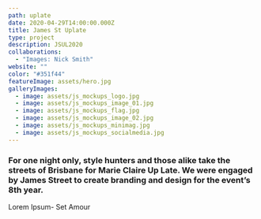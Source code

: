 ```yaml
---
path: uplate
date: 2020-04-29T14:00:00.000Z
title: James St Uplate
type: project
description: JSUL2020
collaborations:
  - "Images: Nick Smith"
website: ""
color: "#351f44"
featureImage: assets/hero.jpg
galleryImages:
  - image: assets/js_mockups_logo.jpg
  - image: assets/js_mockups_image_01.jpg
  - image: assets/js_mockups_flag.jpg
  - image: assets/js_mockups_image_02.jpg
  - image: assets/js_mockups_minimag.jpg
  - image: assets/js_mockups_socialmedia.jpg
---
```

### For one night only, style hunters and those alike take the streets of Brisbane for Marie Claire Up Late. We were engaged by James Street to create branding and design for the event’s 8th year.

Lorem Ipsum- Set Amour